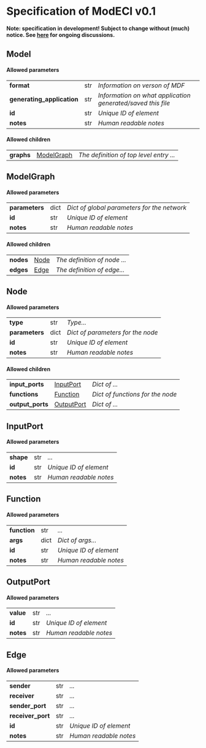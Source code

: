 # Specification of ModECI v0.1
**Note: specification in development! Subject to change without (much) notice. See [here](https://github.com/ModECI/MDF/issues?q=is%3Aissue+is%3Aopen+label%3Aspecification) for ongoing discussions.**


## Model
#### Allowed parameters
<table><tr><td><b>format</b></td><td>str</td><td><i>Information on verson of MDF</i></td></tr>

<tr><td><b>generating_application</b></td><td>str</td><td><i>Information on what application generated/saved this file</i></td></tr>

<tr><td><b>id</b></td><td>str</td><td><i>Unique ID of element</i></td></tr>

<tr><td><b>notes</b></td><td>str</td><td><i>Human readable notes</i></td></tr>


</table>

#### Allowed children
<table><tr><td><b>graphs</b></td><td><a href="#modelgraph">ModelGraph</a></td><td><i>The definition of top level entry ...</i></td></tr>


</table>

## ModelGraph
#### Allowed parameters
<table><tr><td><b>parameters</b></td><td>dict</td><td><i>Dict of global parameters for the network</i></td></tr>

<tr><td><b>id</b></td><td>str</td><td><i>Unique ID of element</i></td></tr>

<tr><td><b>notes</b></td><td>str</td><td><i>Human readable notes</i></td></tr>


</table>

#### Allowed children
<table><tr><td><b>nodes</b></td><td><a href="#node">Node</a></td><td><i>The definition of node ...</i></td></tr>

<tr><td><b>edges</b></td><td><a href="#edge">Edge</a></td><td><i>The definition of edge...</i></td></tr>


</table>

## Node
#### Allowed parameters
<table><tr><td><b>type</b></td><td>str</td><td><i>Type...</i></td></tr>

<tr><td><b>parameters</b></td><td>dict</td><td><i>Dict of parameters for the node</i></td></tr>

<tr><td><b>id</b></td><td>str</td><td><i>Unique ID of element</i></td></tr>

<tr><td><b>notes</b></td><td>str</td><td><i>Human readable notes</i></td></tr>


</table>

#### Allowed children
<table><tr><td><b>input_ports</b></td><td><a href="#inputport">InputPort</a></td><td><i>Dict of ...</i></td></tr>

<tr><td><b>functions</b></td><td><a href="#function">Function</a></td><td><i>Dict of functions for the node</i></td></tr>

<tr><td><b>output_ports</b></td><td><a href="#outputport">OutputPort</a></td><td><i>Dict of ...</i></td></tr>


</table>

## InputPort
#### Allowed parameters
<table><tr><td><b>shape</b></td><td>str</td><td><i>...</i></td></tr>

<tr><td><b>id</b></td><td>str</td><td><i>Unique ID of element</i></td></tr>

<tr><td><b>notes</b></td><td>str</td><td><i>Human readable notes</i></td></tr>


</table>

## Function
#### Allowed parameters
<table><tr><td><b>function</b></td><td>str</td><td><i>...</i></td></tr>

<tr><td><b>args</b></td><td>dict</td><td><i>Dict of args...</i></td></tr>

<tr><td><b>id</b></td><td>str</td><td><i>Unique ID of element</i></td></tr>

<tr><td><b>notes</b></td><td>str</td><td><i>Human readable notes</i></td></tr>


</table>

## OutputPort
#### Allowed parameters
<table><tr><td><b>value</b></td><td>str</td><td><i>...</i></td></tr>

<tr><td><b>id</b></td><td>str</td><td><i>Unique ID of element</i></td></tr>

<tr><td><b>notes</b></td><td>str</td><td><i>Human readable notes</i></td></tr>


</table>

## Edge
#### Allowed parameters
<table><tr><td><b>sender</b></td><td>str</td><td><i>...</i></td></tr>

<tr><td><b>receiver</b></td><td>str</td><td><i>...</i></td></tr>

<tr><td><b>sender_port</b></td><td>str</td><td><i>...</i></td></tr>

<tr><td><b>receiver_port</b></td><td>str</td><td><i>...</i></td></tr>

<tr><td><b>id</b></td><td>str</td><td><i>Unique ID of element</i></td></tr>

<tr><td><b>notes</b></td><td>str</td><td><i>Human readable notes</i></td></tr>


</table>

